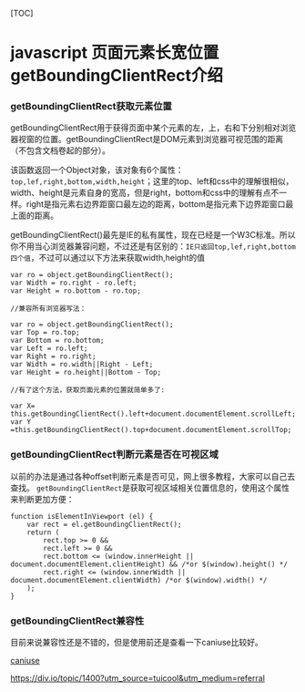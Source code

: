 [TOC]



# javascript 页面元素长宽位置 getBoundingClientRect介绍

### getBoundingClientRect获取元素位置

getBoundingClientRect用于获得页面中某个元素的左，上，右和下分别相对浏览器视窗的位置。getBoundingClientRect是DOM元素到浏览器可视范围的距离（不包含文档卷起的部分）。

该函数返回一个Object对象，该对象有6个属性：`top,lef,right,bottom,width,height`；这里的top、left和css中的理解很相似，width、height是元素自身的宽高，但是right，bottom和css中的理解有点不一样。right是指元素右边界距窗口最左边的距离，bottom是指元素下边界距窗口最上面的距离。

getBoundingClientRect()最先是IE的私有属性，现在已经是一个W3C标准。所以你不用当心浏览器兼容问题，不过还是有区别的：`IE只返回top,lef,right,bottom四个值`，不过可以通过以下方法来获取width,height的值

```Js
var ro = object.getBoundingClientRect();
var Width = ro.right - ro.left;
var Height = ro.bottom - ro.top;

//兼容所有浏览器写法：

var ro = object.getBoundingClientRect();
var Top = ro.top;
var Bottom = ro.bottom;
var Left = ro.left;
var Right = ro.right;
var Width = ro.width||Right - Left;
var Height = ro.height||Bottom - Top;

//有了这个方法，获取页面元素的位置就简单多了:

var X= this.getBoundingClientRect().left+document.documentElement.scrollLeft;
var Y =this.getBoundingClientRect().top+document.documentElement.scrollTop;
```

### getBoundingClientRect判断元素是否在可视区域

以前的办法是通过各种offset判断元素是否可见，网上很多教程，大家可以自己去查找。 `getBoundingClientRect`是获取可视区域相关位置信息的，使用这个属性来判断更加方便：

```
function isElementInViewport (el) {
    var rect = el.getBoundingClientRect();
    return (
        rect.top >= 0 &&
        rect.left >= 0 &&
        rect.bottom <= (window.innerHeight || document.documentElement.clientHeight) && /*or $(window).height() */
        rect.right <= (window.innerWidth || document.documentElement.clientWidth) /*or $(window).width() */
    );
}
```

### getBoundingClientRect兼容性

目前来说兼容性还是不错的，但是使用前还是查看一下caniuse比较好。

[caniuse](http://caniuse.com/#search=getBoundingClientRect)





https://div.io/topic/1400?utm_source=tuicool&utm_medium=referral